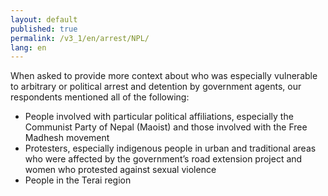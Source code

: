 ```yaml
---
layout: default
published: true
permalink: /v3_1/en/arrest/NPL/
lang: en
---
```


When asked to provide more context about who was especially vulnerable to arbitrary or political arrest and detention by government agents, our respondents mentioned all of the following:
-	People involved with particular political affiliations, especially the Communist Party of Nepal (Maoist) and those involved with the Free Madhesh movement
-	Protesters, especially indigenous people in urban and traditional areas who were affected by the government’s road extension project and women who protested against sexual violence
-	People in the Terai region

